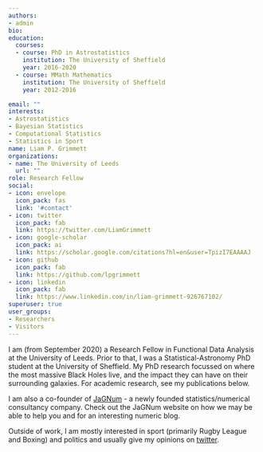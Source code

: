 ```yaml
---
authors:
- admin
bio: 
education:
  courses:
  - course: PhD in Astrostatistics
    institution: The University of Sheffield
    year: 2016-2020
  - course: MMath Mathematics
    institution: The University of Sheffield
    year: 2012-2016

email: ""
interests:
- Astrostatistics
- Bayesian Statistics
- Computational Statistics
- Statistics in Sport 
name: Liam P. Grimmett
organizations:
- name: The University of Leeds
  url: ""
role: Research Fellow
social:
- icon: envelope
  icon_pack: fas
  link: '#contact'
- icon: twitter
  icon_pack: fab
  link: https://twitter.com/LiamGrimmett
- icon: google-scholar
  icon_pack: ai
  link: https://scholar.google.com/citations?hl=en&user=TpizI7EAAAAJ
- icon: github
  icon_pack: fab
  link: https://github.com/lpgrimmett
- icon: linkedin
  icon_pack: fab
  link: https://www.linkedin.com/in/liam-grimmett-926767102/
superuser: true
user_groups:
- Researchers
- Visitors
---
```


I am (from September 2020) a Research Fellow in Functional Data Analysis at the University of Leeds. 
Prior to that, I was a Statistical-Astronomy PhD student at the University of Sheffield. My PhD research focussed on where the most massive Black Holes live, and the impact they can have on their surrounding galaxies. For academic research, see my publications below.

I am also a co-founder of [JaGNum](https://www.jagnum.uk/) - a newly founded statistics/numerical consultancy company. Check out the JaGNum website on how we may be able to help you and for an interesting numeric blog.

Outside of work, I am mostly interested in sport (primarily Rugby League and Boxing) and politics and usually give my opinions on [twitter](https://twitter.com/LiamGrimmett). 




